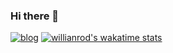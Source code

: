 ### Hi there 👋

[![blog](https://img.shields.io/badge/Discord-7289DA?style=for-the-badge&logo=discord&logoColor=white)](https://discord.gg/5ZgMEpGhse)
[![willianrod's wakatime stats](https://github-readme-stats.vercel.app/api/wakatime?username=1ELShiroe)](https://github.com/anuraghazra/github-readme-stats)



